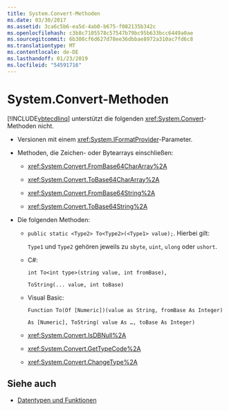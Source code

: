 ```yaml
---
title: System.Convert-Methoden
ms.date: 03/30/2017
ms.assetid: 3ca6c5b6-ea5d-4ab0-b675-f082135b342c
ms.openlocfilehash: c3b8c7105578c57547b79bc95b633bcc6449a0ae
ms.sourcegitcommit: 6b308cf6d627d78ee36dbbae8972a310ac7fd6c8
ms.translationtype: MT
ms.contentlocale: de-DE
ms.lasthandoff: 01/23/2019
ms.locfileid: "54591716"
---
```

# <a name="systemconvert-methods"></a>System.Convert-Methoden
[!INCLUDE[vbtecdlinq](../../../../../../includes/vbtecdlinq-md.md)] unterstützt die folgenden <xref:System.Convert>-Methoden nicht.  
  
-   Versionen mit einem <xref:System.IFormatProvider>-Parameter.  
  
-   Methoden, die Zeichen- oder Bytearrays einschließen:  
  
    -   <xref:System.Convert.FromBase64CharArray%2A>  
  
    -   <xref:System.Convert.ToBase64CharArray%2A>  
  
    -   <xref:System.Convert.FromBase64String%2A>  
  
    -   <xref:System.Convert.ToBase64String%2A>  
  
-   Die folgenden Methoden:  
  
    -   `public static <Type2> To<Type2>(<Type1> value);`. Hierbei gilt:  
  
         `Type1` und `Type2` gehören jeweils zu `sbyte`, `uint`, `ulong` oder `ushort`.  
  
    -   C#:  
  
         `int To<int type>(string value, int fromBase),`  
  
         `ToString(... value, int toBase)`  
  
    -   Visual Basic:  
  
         `Function To(Of [Numeric])(value as String, fromBase As Integer)`  
  
         `As [Numeric], ToString( value As …, toBase As Integer)`  
  
    -   <xref:System.Convert.IsDBNull%2A>  
  
    -   <xref:System.Convert.GetTypeCode%2A>  
  
    -   <xref:System.Convert.ChangeType%2A>  
  
## <a name="see-also"></a>Siehe auch
- [Datentypen und Funktionen](../../../../../../docs/framework/data/adonet/sql/linq/data-types-and-functions.md)
